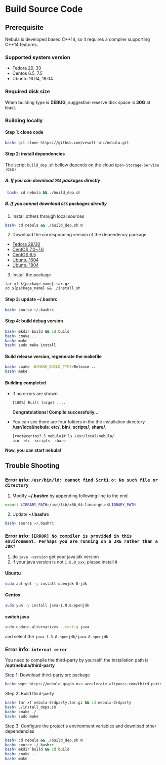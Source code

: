 # Build Source Code

## Prerequisite

Nebula is developed based C++14, so it requires a compiler supporting C++14 features.

### Supported system version

- Fedora 29, 30
- Centos 6.5, 7.5
- Ubuntu 16.04, 18.04

### Required disk size

When building type is **DEBUG**, suggestion reserve disk space is **30G** at least.

### Building locally

#### Step 1: clone code

```bash
bash> git clone https://github.com/vesoft-inc/nebula.git
```

#### Step 2: install dependencies

The script `build_dep.sh` bellow depends on the cloud `Open-Storage-Service (OSS)`

##### A. If you can download `OSS` packages directly

```bash
 bash> cd nebula && ./build_dep.sh
```

##### B. If you cannot download `OSS` packages directly

1. Install others through local sources

```bash
bash> cd nebula && ./build_dep.sh N
```

2. Download the corresponding version of the dependency package

- [Fedora 29/30](https://nebula-graph.oss-accelerate.aliyuncs.com/third-party/fedora29.tar.gz)
- [CentOS 7.0~7.6](https://nebula-graph.oss-accelerate.aliyuncs.com/third-party/centos7.5.tar.gz)
- [CentOS 6.5](https://nebula-graph.oss-accelerate.aliyuncs.com/third-party/centos6.5.tar.gz)
- [Ubuntu 1604](https://nebula-graph.oss-accelerate.aliyuncs.com/third-party/ubuntu16.tar.gz)
- [Ubuntu 1804](https://nebula-graph.oss-accelerate.aliyuncs.com/third-party/ubuntu18.tar.gz)

3. Install the package

```text
tar xf ${package_name}.tar.gz
cd ${package_name} && ./install.sh
```

#### Step 3: update **~/.bashrc**

```bash
bash> source ~/.bashrc
```

#### Step 4: build debug version

```bash
bash> mkdir build && cd build
bash> cmake ..
bash> make
bash> sudo make install
```

#### Build release version, regenerate the makefile

```bash
bash> cmake -DCMAKE_BUILD_TYPE=Release ..
bash> make
```

#### **Building completed**

- If no errors are shown

    ```bash
    [100%] Built target ....
    ```

    **Congratulations! Compile successfully...**

- You can see there are four folders in the the installation directory **/usr/local/nebula**: **etc/**, **bin/**, **scripts/**, **share/**.

    ```bash
    [root@centos7.5 nebula]# ls /usr/local/nebula/
    bin  etc  scripts  share
    ```

**Now, you can start nebula!** <!-- [Getting Started](docs\manual-EN\1.overview\2.quick-start\1.get-started.md)-->

## Trouble Shooting

### Error info: `/usr/bin/ld: cannot find Scrt1.o: No such file or directory`

1. Modify **~/.bashrc** by appending following line to the end

```bash
export LIBRARY_PATH=/usr/lib/x86_64-linux-gnu:$LIBRARY_PATH
```

2. Update **~/.bashrc**

```bash
bash> source ~/.bashrc
```

### Error info: `[ERROR] No compiler is provided in this environment. Perhaps you are running on a JRE rather than a JDK?`

1. do `java -version` get your java jdk version
1. if your java version is not `1.8.0_xxx`, please install it

#### Ubuntu

```bash
sudo apt-get -y install openjdk-8-jdk
```

#### Centos

```bash
sudo yum -y install java-1.8.0-openjdk
```

#### switch java

```bash
sudo update-alternatives --config java
```

and select the `java-1.8.0-openjdk/java-8-openjdk`

### Error info: `internal error`

You need to compile the third-party by yourself, the installation path is **/opt/nebula/third-party**

Step 1: Download third-party src package

```bash
bash> wget https://nebula-graph.oss-accelerate.aliyuncs.com/third-party/nebula-3rdparty.tar.gz
```

Step 2: Build third-party

```bash
bash> tar xf nebula-3rdparty.tar.gz && cd nebula-3rdparty
bash> ./install_deps.sh
bash> cmake ./
bash> sudo make
```

Step 3: Configure the project's environment variables and download other dependencies

```bash
bash> cd nebula && ./build_dep.sh N
bash> source ~/.bashrc
bash> mkdir build && cd build
bash> cmake ..
bash> make
```
